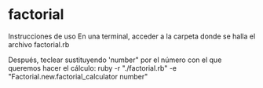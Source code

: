 # factorial
Instrucciones de uso
En una terminal, acceder a la carpeta donde se halla el archivo factorial.rb

Después, teclear sustituyendo 'number" por el número con el que queremos hacer el cálculo: ruby -r "./factorial.rb" -e "Factorial.new.factorial_calculator number"

